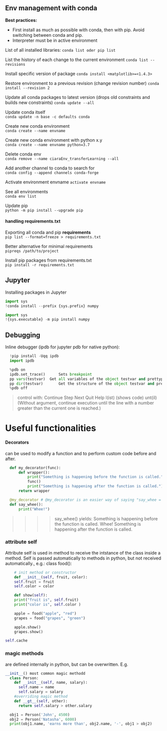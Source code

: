 ## Env management with conda
**Best practices:**
- First install as much as possible with conda, then with pip. Avoid switching between conda and pip.
- Interpreter must be in active environment

List of all installed libraries:
  `conda list oder pip list`

List the history of each change to the current environment
  `conda list --revisions`

Install specific version of package
  `conda install <matplotlib>=<1.4.3>`

Restore environment to a previous revision (change revision number)
  `conda install --revision 2` 

Update all conda packages to latest version (drops old constraints and builds new constraints)
  `conda update --all`

Update conda itself						
  `conda update -n base -c defaults conda`

Create new conda environment 					
  `conda create --name envname`

Create new conda environment with python x.y			
  `conda create --name envname python=3.7`

Delete conda env						
  `conda remove --name ciaraEnv_transferLearning --all`

Add another channel to conda to search for			
  `conda config --append channels conda-forge`

Activate environment envname
  `activate envname`

See all environments	
  `conda env list`

Update pip						
  `python -m pip install --upgrade pip	`


#### handling requirements.txt

Exporting all conda and pip **requirements**			
  `pip list --format=freeze > requirements.txt`

Better alternative for minimal requirements			
  `pipreqs /path/to/project`

Install pip packages from requirements.txt			
  `pip install -r requirements.txt`


## Jupyter					
Installing packages in Jupyter
  ```py
  import sys
  !conda install --prefix {sys.prefix} numpy

  import sys
  !{sys.executable} -m pip install numpy	
```

## Debugging
Inline debugger (ipdb for jupyter pdb for native python):
```py
  !pip install -Uqq ipdb
  import ipdb

  %pdb on
  ipdb.set_trace()		Sets breakpoint
  pp vars(testvar)	Get all variables of the object testvar and prettyprint
  pp dir(testvar)		Get the structure of the object testvar and prettyprint
  %pdb off
```
>control with: Continue Step Next Quit Help l(ist) (shows code) unt(il) (Without argument, continue execution until the line with a number greater than the current one is reached.)

# Useful functionalities
#### Decorators
can be used to modify a function and to perform custom code before and after.
```py
  def my_decorator(func):
      def wrapper():
          print("Something is happening before the function is called.")
          func()
          print("Something is happening after the function is called.")
      return wrapper

  @my_decorator # @my_decorator is an easier way of saying "say_whee = my_decorator(say_whee)"
  def say_whee():
      print("Whee!")
```
> >>> say_whee() yields:
Something is happening before the function is called.
Whee!
Something is happening after the function is called.

### attribute self
 Attribute self is used in method to receive the intstance of the class inside a method. Self is passed automatically to methods in python, but not received automatically., e.g.:
  class food():

```py
    # init method or constructor
    def __init__(self, fruit, color):
    self.fruit = fruit
    self.color = color

    def show(self):
    print("fruit is", self.fruit)
    print("color is", self.color )

    apple = food("apple", "red")
    grapes = food("grapes", "green")

    apple.show()
    grapes.show()

self.cache
```

### magic methods
are defined internally in python, but can be overwritten. E.g. 
```py
__init__() most common magic methodd
  class Person:
    def __init__(self, name, salary):
      self.name = name
      self.salary = salary
    #overriding magic method
    def __gt__(self, other):
      return self.salary > other.salary

  obj1 = Person('John', 4500)
  obj2 = Person('Natasha', 6000)
  print(obj1.name, 'earns more than', obj2.name, '-', obj1 > obj2)
  ```

